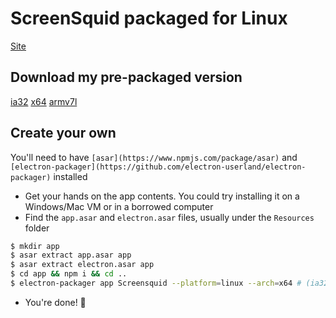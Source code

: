 # ScreenSquid packaged for Linux

[Site](screensquid-linux.nicosantangelo.com)

## Download my pre-packaged version

[ia32]()
[x64]()
[armv7l]()

## Create your own

You'll need to have `[asar](https://www.npmjs.com/package/asar)` and `[electron-packager](https://github.com/electron-userland/electron-packager)` installed

- Get your hands on the app contents. You could try installing it on a Windows/Mac VM or in a borrowed computer
- Find the `app.asar` and `electron.asar` files, usually under the `Resources` folder

```bash
$ mkdir app
$ asar extract app.asar app
$ asar extract electron.asar app
$ cd app && npm i && cd ..
$ electron-packager app Screensquid --platform=linux --arch=x64 # (ia32, x64, armv7l)
```

- You're done! :tada:
